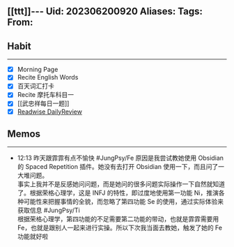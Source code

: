 [[ttt]]---
Uid: 202306200920
Aliases: 
Tags: 
From: 
---
## Habit
---
- [x] Morning Page
- [x] Recite English Words
- [x] 百天词汇打卡
- [x] Recite 摩托车科目一
- [x] [[武忠祥每日一题]]
- [x] [Readwise DailyReview](https://readwise.io/dailyreview)

## Memos
---

- 12:13 昨天跟霏霏有点不愉快 #JungPsy/Fe 原因是我尝试教她使用 Obsidian 的 Spaced Repetition 插件。她没有去打开 Obsidian 使用一下，而且问了一大堆问题。<br>事实上我并不是反感她问问题，而是她问的很多问题实际操作一下自然就知道了。根据荣格心理学，这是 INFJ 的特性，即过度地使用第一功能 Ni，推演各种可能性来把握事情的全貌，而忽略了第四功能 Se 的使用，通过实际体验来获取信息 #JungPsy/Ti<br>根据荣格心理学，第四功能的不足需要第二功能的带动，也就是霏霏需要用 Fe，也就是跟别人一起来进行实操。所以下次我当面去教她，触发了她的 Fe 功能就好啦